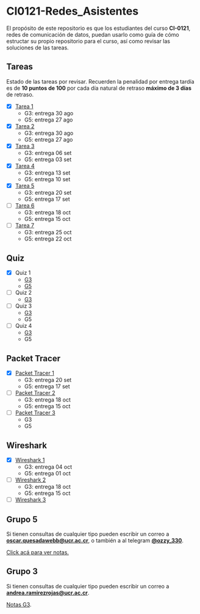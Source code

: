 # CI0121-Redes_Asistentes

El propósito de este repositorio es que los estudiantes del curso **CI-0121**, redes de comunicación de datos, puedan usarlo como guía de cómo estructar su propio repositorio para el curso, así como revisar las soluciones de las tareas.

## Tareas

Estado de las tareas por revisar. Recuerden la penalidad por entrega tardía es de **10 puntos de 100** por cada día natural de retraso **máximo de 3 días** de retraso.

- [x] [Tarea 1](./tareas/tarea1/)
  - G3: entrega 30 ago
  - G5: entrega 27 ago
- [x] [Tarea 2](./tareas/tarea2/)
  - G3: entrega 30 ago
  - G5: entrega 27 ago
- [x] [Tarea 3](./tareas/tarea3/)
  - G3: entrega 06 set
  - G5: entrega 03 set
- [x] [Tarea 4](./tareas/tarea4/)
  - G3: entrega 13 set
  - G5: entrega 10 set
- [x] [Tarea 5](./tareas/tarea5/)
  - G3: entrega 20 set
  - G5: entrega 17 set
- [ ] [Tarea 6](./tareas/tarea6/)
  - G3: entrega 18 oct
  - G5: entrega 15 oct
- [ ] [Tarea 7](./tareas/tarea7/)
  - G3: entrega 25 oct
  - G5: entrega 22 oct

## Quiz

- [x] Quiz 1
  - [G3](./quiz/G3/Quiz%201.pdf)
  - [G5](./quiz/G5/quiz1)
- [ ] Quiz 2
  - [G3](./quiz/G3/Quiz%202%20-%20Soluci%C3%B3n.pdf)
- [ ] Quiz 3
  - [G3](./quiz/G3/Quiz%203%20-%20Soluci%C3%B3n.pdf)
  - G5
- [ ] Quiz 4
  - [G3](./quiz/G3/Quiz%204%20-%20Soluci%C3%B3n.pdf)
  - G5

## Packet Tracer

- [x] [Packet Tracer 1](./packet_tracer/pt1/)
  - G3: entrega 20 set
  - G5: entrega 17 set
- [ ] [Packet Tracer 2](./packet_tracer/pt2/)
  - G3: entrega 18 oct
  - G5: entrega 15 oct
- [ ] [Packet Tracer 3](./packet_tracer/pt3/)
  - G3
  - G5

## Wireshark

- [x] [Wireshark 1](./wireshark/ws1)
  - G3: entrega 04 oct
  - G5: entrega 01 oct
- [ ] [Wireshark 2](./wireshark/ws2)
  - G3: entrega 18 oct
  - G5: entrega 15 oct
- [ ] [Wireshark 3](./wireshark/ws3)

## Grupo 5

Si tienen consultas de cualquier tipo pueden escribir un correo a [**oscar.quesadawebb@ucr.ac.cr**](mailto:oscar.quesadawebb@ucr.ac.cr), o también a al telegram [**@ozzy_330**](https://t.me/ozzy_330).

[Click acá para ver notas.](https://docs.google.com/spreadsheets/d/1GakMUIu5vVlCsuaAX2JkWaBTBvURpckusxheio5P_Ko/edit?usp=sharing)

## Grupo 3

Si tienen consultas de cualquier tipo pueden escribir un correo a [**andrea.ramirezrojas@ucr.ac.cr**](mailto:andrea.ramirezrojas@ucr.ac.cr).

[Notas G3](https://docs.google.com/spreadsheets/d/1ZsYoLb9-j-n9hZe3fX56TR-2SzkQCf4EWsf-5r9LxEE/edit?usp=sharing).
